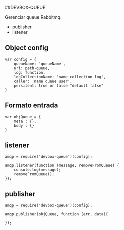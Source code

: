 ##DEVBOX-QUEUE

Gerenciar queue Rabbitmq.

- publisher
- listener

## Object config
```
var config = {
    queueName: 'queueName',
    uri: path-queue,
    log: function,
    logCollectionName: 'name collection log',
    caller: 'name queue user',
    persitent: true or false "default false"
}
```

## Formato entrada
```
var objQueue = {
    meta : {},
    body : {}
}
```

## listener
```
amqp = require('devbox-queue')(config);

amqp.listener(function (message, removeFromQueue) {
    console.log(message);
    removeFromQueue();
});

```

## publisher
```
amqp = require('devbox-queue')(config);

amqp.publisher(objQueue, function (err, data){

});
```